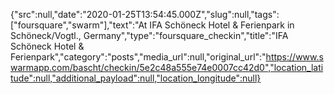 {"src":null,"date":"2020-01-25T13:54:45.000Z","slug":null,"tags":["foursquare","swarm"],"text":"At IFA Schöneck Hotel & Ferienpark in Schöneck/Vogtl., Germany","type":"foursquare_checkin","title":"IFA Schöneck Hotel & Ferienpark","category":"posts","media_url":null,"original_url":"https://www.swarmapp.com/bascht/checkin/5e2c48a555e74e0007cc42d0","location_latitude":null,"additional_payload":null,"location_longitude":null}